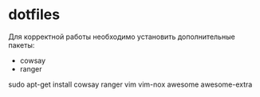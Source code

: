 # dotfiles

Для корректной работы необходимо установить дополнительные пакеты:
- cowsay
- ranger

sudo apt-get install cowsay ranger vim vim-nox awesome awesome-extra
